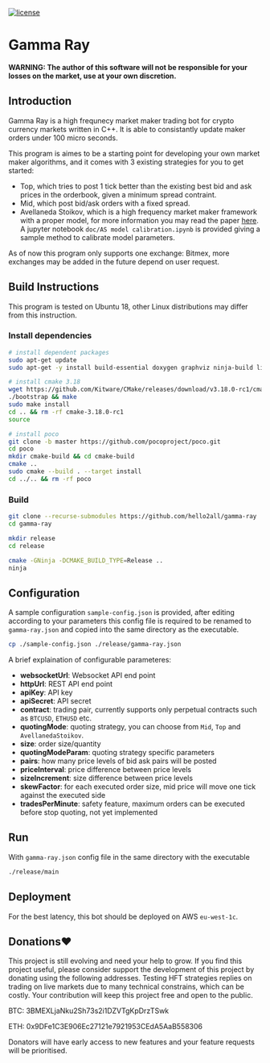 [![license](https://img.shields.io/badge/license-isc-blue.svg)](https://github.com/hello2al/gamma-ray/blob/master/LICENSE)

# Gamma Ray

**WARNING: The author of this software will not be responsible for your losses on the market, use at your own discretion.**

## Introduction

Gamma Ray is a high frequnecy market maker trading bot for crypto currency markets written in C++. It is able to consistantly update maker orders under 100 micro seconds.

This program is aimes to be a starting point for developing your own market maker algorithms, and it comes with 3 existing strategies for you to get started:

- Top, which tries to post 1 tick better than the existing best bid and ask prices in the orderbook, given a minimum spread contraint.
- Mid, which post bid/ask orders with a fixed spread.
- Avellaneda Stoikov, which is a high frequency market maker framework with a proper model, for more information you may read the paper [here](https://www.researchgate.net/publication/24086205_High_Frequency_Trading_in_a_Limit_Order_Book). A jupyter notebook `doc/AS model calibration.ipynb` is provided giving a sample method to calibrate model parameters.

As of now this program only supports one exchange: Bitmex, more exchanges may be added in the future depend on user request.

## Build Instructions
This program is tested on Ubuntu 18, other Linux distributions may differ from this instruction.

### Install dependencies
``` bash
# install dependent packages
sudo apt-get update
sudo apt-get -y install build-essential doxygen graphviz ninja-build libboost-all-dev libssl-dev libcpprest-dev

# install cmake 3.18
wget https://github.com/Kitware/CMake/releases/download/v3.18.0-rc1/cmake-3.18.0-rc1.tar.gz && tar -xzvf cmake-3.18.0-rc1.tar.gz && cd cmake-3.18.0-rc1
./bootstrap && make
sudo make install
cd .. && rm -rf cmake-3.18.0-rc1
source

# install poco
git clone -b master https://github.com/pocoproject/poco.git
cd poco
mkdir cmake-build && cd cmake-build
cmake ..
sudo cmake --build . --target install
cd ../.. && rm -rf poco
```

### Build

```bash
git clone --recurse-submodules https://github.com/hello2all/gamma-ray
cd gamma-ray

mkdir release
cd release

cmake -GNinja -DCMAKE_BUILD_TYPE=Release ..
ninja
```

## Configuration

A sample configuration `sample-config.json` is provided, after editing according to your parameters this config file is required to be renamed to `gamma-ray.json` and copied into the same directory as the executable.

```bash
cp ./sample-config.json ./release/gamma-ray.json
```

A brief explaination of configurable parameteres:

- **websocketUrl**: Websocket API end point 
- **httpUrl**: REST API end point
- **apiKey**: API key
- **apiSecret**: API secret
- **contract**: trading pair, currently supports only perpetual contracts such as `BTCUSD`, `ETHUSD` etc.
- **quotingMode**: quoting strategy, you can choose from `Mid`, `Top` and `AvellanedaStoikov`.
- **size**: order size/quantity
- **quotingModeParam**: quoting strategy specific parameters
- **pairs**: how many price levels of bid ask pairs will be posted
- **priceInterval**: price difference between price levels
- **sizeIncrement**: size difference between price levels
- **skewFactor**: for each executed order size, mid price will move one tick against the executed side
- **tradesPerMinute**: safety feature, maximum orders can be executed before stop quoting, not yet implemented

## Run

With `gamma-ray.json` config file in the same directory with the executable

```bash
./release/main
```

## Deployment

For the best latency, this bot should be deployed on AWS `eu-west-1c`.

## Donations❤️

This project is still evolving and need your help to grow. If you find this project useful, please consider support the development of this project by donating using the following addresses. Testing HFT strategies replies on trading on live markets due to many technical constrains, which can be costly. Your contribution will keep this project free and open to the public.

BTC: 3BMEXLjaNku2Sh73s2i1DZVTgKpDrzTSwk

ETH: 0x9DFe1C3E906Ec27121e7921953CEdA5AaB558306

Donators will have early access to new features and your feature requests will be prioritised.
